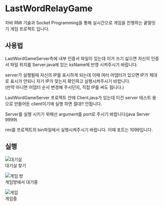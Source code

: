 # LastWordRelayGame

자바 RMI 기술과 Socket Programming을 통해 실시간으로 게임을 진행하는 끝말잇기 게임 프로젝트 입니다.


## 사용법
LastWordGameServer측에 내부 인증서 파일이 있는데 이거 쓰기 싫으면 자신의 인증서 파일 위치를 Server.java에 있는 ksName에 반영 시켜주시기 바랍니다.   

server가 실행될때 자신의 IP를 표시하게 되는데 이때 여러 어댑터가 있으면 IP가 제대로 표시가 안되니 자기 IP가 맞는지 확인하고 실행시켜주시기 바랍니다.   
(만약 아니면 어댑터 순서 변경해 주시던지, 직접 IP를 써도 됩니다.)

LastWordGameServer 프로젝트 안에 Client.java가 있는데 이건 server 테스트 용으로 만들어둔 client이기에 실행 하면 절대!! 안됩니다.   

Server를 실행 시키기 위해선 argument를 port로 주시기 바랍니다(java Server 9999)   

rmi를 프로젝트의 bin파일에서 실행시켜주시기 바랍니다. 이때 포트는 1099입니다.

## 실행

![대기실](https://user-images.githubusercontent.com/25100166/106236961-3108f900-6241-11eb-8e17-b6941410a1f0.png)   
대기실 찾기

![게임 방](https://user-images.githubusercontent.com/25100166/106236959-30706280-6241-11eb-9488-d6840d3ce906.png)   
게임방에서 대기중

![게임](https://user-images.githubusercontent.com/25100166/106236957-2f3f3580-6241-11eb-82ed-198b1be2d697.png)   
게임중 
